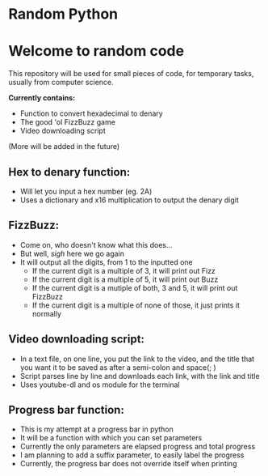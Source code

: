 # Random Python
<h1>Welcome to random code</h1>

This repository will be used for small pieces of code, for temporary tasks, usually from computer science.

<b>Currently contains:</b>

 - Function to convert hexadecimal to denary
 - The good 'ol FizzBuzz game
 - Video downloading script

(More will be added in the future)

<h2>Hex to denary function:</h2>

 - Will let you input a hex number (eg. 2A)
 - Uses a dictionary and x16 multiplication to output the denary digit

<h2>FizzBuzz:</h2>

 - Come on, who doesn't know what this does...
 - But well, *sigh* here we go again
 - It will output all the digits, from 1 to the inputted one
      - If the current digit is a multiple of 3, it will print out Fizz
      - If the current digit is a multiple of 5, it will print out Buzz
      - If the current digit is a mutiple of both, 3 and 5, it will print out FizzBuzz
      - If the current digit is a multiple of none of those, it just prints it normally

<h2>Video downloading script:</h2>

 - In a text file, on one line, you put the link to the video, and the title that you want it to be saved as after a semi-colon and space(; )
 - Script parses line by line and downloads each link, with the link and title
 - Uses youtube-dl and os module for the terminal

<h2>Progress bar function:</h2>

 - This is my attempt at a progress bar in python
 - It will be a function with which you can set parameters
 - Currently the only parameters are elapsed progress and total progress
 - I am planning to add a suffix parameter, to easily label the progress
 - Currently, the progress bar does not override itself when printing

